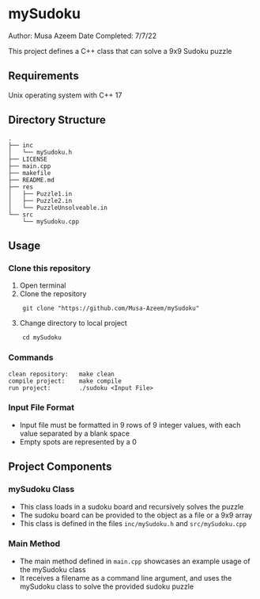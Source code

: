 # mySudoku
Author: Musa Azeem
Date Completed: 7/7/22

This project defines a C++ class that can solve a 9x9 Sudoku puzzle

## Requirements
Unix operating system with C++ 17

## Directory Structure
```
.
├── inc
│   └── mySudoku.h
├── LICENSE
├── main.cpp
├── makefile
├── README.md
├── res
│   ├── Puzzle1.in
│   ├── Puzzle2.in
│   └── PuzzleUnsolveable.in
└── src
    └── mySudoku.cpp
```
## Usage

### Clone this repository
1. Open terminal
2. Clone the repository  
```
    git clone "https://github.com/Musa-Azeem/mySudoku"
```
3. Change directory to local project
```
    cd mySudoku
```  

### Commands
    clean repository:   make clean
    compile project:    make compile
    run project:        ./sudoku <Input File>

### Input File Format
- Input file must be formatted in 9 rows of 9 integer values, with each value 
separated by a blank space
- Empty spots are represented by a 0


## Project Components

### mySudoku Class
- This class loads in a sudoku board and recursively solves the puzzle
- The sudoku board can be provided to the object as a file or a 9x9 array
- This class is defined in the files `inc/mySudoku.h` and `src/mySudoku.cpp`

### Main Method
- The main method defined in `main.cpp` showcases an example usage of the
mySudoku class
- It receives a filename as a command line argument, and uses the mySudoku
class to solve the provided sudoku puzzle